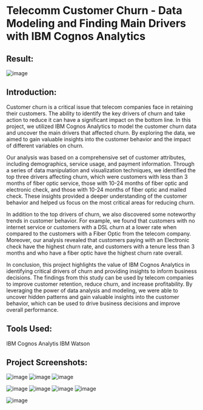 # Telecomm Customer Churn - Data Modeling and Finding Main Drivers with IBM Cognos Analytics

## Result:
![image](https://github.com/GiaBaoTranAnalyst/Data-Modelling-and-Dashboarding-with-IBM-Cognos-Analytics/assets/132706047/645ec672-16d4-4540-a6ba-23ddaf8a8cfc)

## Introduction:
Customer churn is a critical issue that telecom companies face in retaining their customers. The ability to identify the key drivers of churn and take action to reduce it can have a significant impact on the bottom line. In this project, we utilized IBM Cognos Analytics to model the customer churn data and uncover the main drivers that affected churn. By exploring the data, we aimed to gain valuable insights into the customer behavior and the impact of different variables on churn.

Our analysis was based on a comprehensive set of customer attributes, including demographics, service usage, and payment information. Through a series of data manipulation and visualization techniques, we identified the top three drivers affecting churn, which were customers with less than 3 months of fiber optic service, those with 10-24 months of fiber optic and electronic check, and those with 10-24 months of fiber optic and mailed check. These insights provided a deeper understanding of the customer behavior and helped us focus on the most critical areas for reducing churn.

In addition to the top drivers of churn, we also discovered some noteworthy trends in customer behavior. For example, we found that customers with no internet service or customers with a DSL churn at a lower rate when compared to the customers with a Fiber Optic from the telecom company. Moreover, our analysis revealed that customers paying with an Electronic check have the highest churn rate, and customers with a tenure less than 3 months and who have a fiber optic have the highest churn rate overall.

In conclusion, this project highlights the value of IBM Cognos Analytics in identifying critical drivers of churn and providing insights to inform business decisions. The findings from this study can be used by telecom companies to improve customer retention, reduce churn, and increase profitability. By leveraging the power of data analysis and modeling, we were able to uncover hidden patterns and gain valuable insights into the customer behavior, which can be used to drive business decisions and improve overall performance.

## Tools Used:
IBM Cognos Analytis
IBM Watson

## Project Screenshots:
![image](https://github.com/GiaBaoTranAnalyst/Data-Modelling-and-Dashboarding-with-IBM-Cognos-Analytics/assets/132706047/a0a2b3ac-3422-4788-bd17-24ef7910f8b6)
![image](https://github.com/GiaBaoTranAnalyst/Data-Modelling-and-Dashboarding-with-IBM-Cognos-Analytics/assets/132706047/8c4d7e73-2808-4f27-b63d-dab10604ea71)
![image](https://github.com/GiaBaoTranAnalyst/Data-Modelling-and-Dashboarding-with-IBM-Cognos-Analytics/assets/132706047/822f5ca0-9cda-4a4e-93f0-d63c1b24d51c)

![image](https://github.com/GiaBaoTranAnalyst/Data-Modelling-and-Dashboarding-with-IBM-Cognos-Analytics/assets/132706047/b0023473-d417-48c9-928c-f4232eee4c59)
![image](https://github.com/GiaBaoTranAnalyst/Data-Modelling-and-Dashboarding-with-IBM-Cognos-Analytics/assets/132706047/d4000a04-31b1-4737-87b2-1b602b4ccf5f)
![image](https://github.com/GiaBaoTranAnalyst/Data-Modelling-and-Dashboarding-with-IBM-Cognos-Analytics/assets/132706047/2a6f8cda-3ec0-4bb3-a21e-078340600f1a)
![image](https://github.com/GiaBaoTranAnalyst/Data-Modelling-and-Dashboarding-with-IBM-Cognos-Analytics/assets/132706047/eb260ba7-ce8f-4394-846a-cd04036252bf)

![image](https://github.com/GiaBaoTranAnalyst/Data-Modelling-and-Dashboarding-with-IBM-Cognos-Analytics/assets/132706047/353c006a-0d69-446b-8fa9-2d551ac9dd2a)


